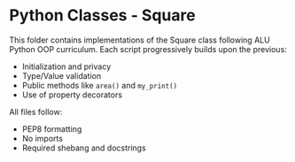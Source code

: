 # Python Classes - Square

This folder contains implementations of the Square class following ALU Python OOP curriculum.
Each script progressively builds upon the previous:
- Initialization and privacy
- Type/Value validation
- Public methods like `area()` and `my_print()`
- Use of property decorators

All files follow:
- PEP8 formatting
- No imports
- Required shebang and docstrings

